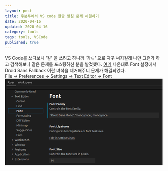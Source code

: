 ```yaml
---
layout: post
title: 우분투에서 VS code 한글 받침 문제 해결하기
date: 2020-04-16
updated: 2020-04-16
category: tools
tags: tools, VSCode
published: true
---
```


VS Code를 쓰다보니 '같' 을 쓰려고 하니까 '가ㅌ' 으로 자꾸 써지길래 나만 그런가 하고 검색해보니 같은 문제를 포스팅하신 분을 발겼했다.
[여기](https://m.blog.naver.com/PostView.nhn?blogId=doogle&logNo=220889604173&proxyReferer=https:%2F%2Fwww.google.com%2F)
나온대로 Font 설정에서 Droid Sans Fallback 이란 녀석을 제거해주니 문제가 해결되었다.   
File -> Preferences -> Settings -> Text Editor -> Font   
![설정내용](/assets/img/vscode_font_setting.png)